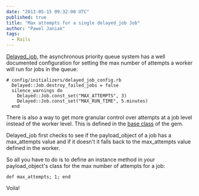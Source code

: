 ```yaml
---
date: "2013-05-15 09:32:00 UTC"
published: true
title: "Max attempts for a single delayed_job Job"
author: "Pawel Janiak"
tags:
  - Rails
---
```


[Delayed_job](https://github.com/collectiveidea/delayed_job), the asynchronous priority queue system has a well documented configuration for setting the max number of attempts a worker will run for jobs in the queue:

    # config/initializers/delayed_job_config.rb
      Delayed::Job.destroy_failed_jobs = false
      silence_warnings do
        Delayed::Job.const_set("MAX_ATTEMPTS", 3)
        Delayed::Job.const_set("MAX_RUN_TIME", 5.minutes)
      end

There is also a way to get more granular control over attempts at a job level instead of the worker level. This is defined in the [base class](https://github.com/collectiveidea/delayed_job/blob/master/lib/delayed/backend/base.rb) of the gem.

Delayed\_job first checks to see if the payload\_object of a job has a max\_attempts value and if it doesn't it falls back to the max\_attempts value defined in the worker.

So all you have to do is to define an instance method in your payload\_object's class for the max number of attempts for a job:

    def max_attempts; 1; end


Voila!
